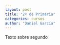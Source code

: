 ```yaml
---
layout: post
title: "2º de Primaria"
categories: cursos
author: "Daniel García"
---
```


Texto sobre segundo
